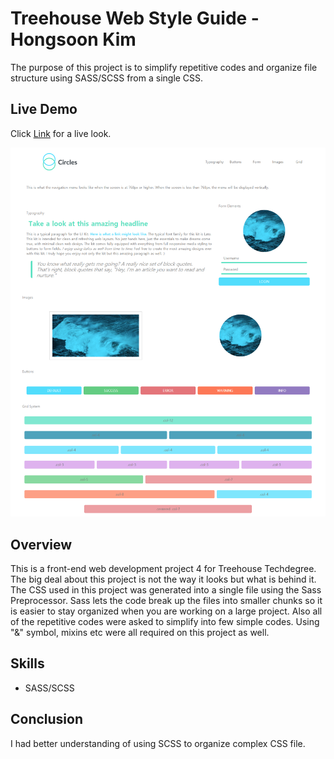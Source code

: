 # Treehouse Web Style Guide - Hongsoon Kim
<p>The purpose of this project is to simplify repetitive codes and organize file structure using SASS/SCSS from a single CSS.</p>

## Live Demo
Click [Link](https://hkim2979.github.io/project_4/) for a live look.

<p align="center">
  <img src="https://github.com/hkim2979/treehouse_project_4_hongsoonkim/blob/main/image_1.png">
</p>

## Overview
This is a front-end web development project 4 for Treehouse Techdegree. The big deal about this project is not the way it looks but what is behind it. The CSS used in this project was generated into a single file using the Sass Preprocessor. Sass lets the code break up the files into smaller chunks so it is easier to stay organized when you are working on a large project. Also all of the repetitive codes were asked to simplify into few simple codes. Using "&" symbol, mixins etc were all required on this project as well.
 
 ## Skills
- SASS/SCSS

## Conclusion
I had better understanding of using SCSS to organize complex CSS file.

 
